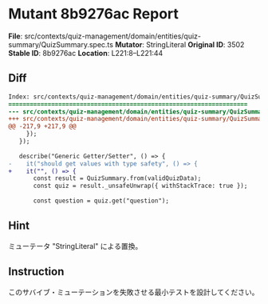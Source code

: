 # Mutant 8b9276ac Report

**File**: src/contexts/quiz-management/domain/entities/quiz-summary/QuizSummary.spec.ts
**Mutator**: StringLiteral
**Original ID**: 3502
**Stable ID**: 8b9276ac
**Location**: L221:8–L221:44

## Diff

```diff
Index: src/contexts/quiz-management/domain/entities/quiz-summary/QuizSummary.spec.ts
===================================================================
--- src/contexts/quiz-management/domain/entities/quiz-summary/QuizSummary.spec.ts	original
+++ src/contexts/quiz-management/domain/entities/quiz-summary/QuizSummary.spec.ts	mutated #3502
@@ -217,9 +217,9 @@
     });
   });
 
   describe("Generic Getter/Setter", () => {
-    it("should get values with type safety", () => {
+    it("", () => {
       const result = QuizSummary.from(validQuizData);
       const quiz = result._unsafeUnwrap({ withStackTrace: true });
 
       const question = quiz.get("question");
```

## Hint

ミューテータ "StringLiteral" による置換。

## Instruction

このサバイブ・ミューテーションを失敗させる最小テストを設計してください。
